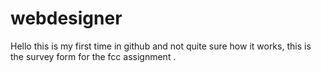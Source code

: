 # webdesigner 
Hello this is my first time in github and not quite sure how it works, this is the survey form for the fcc assignment .
